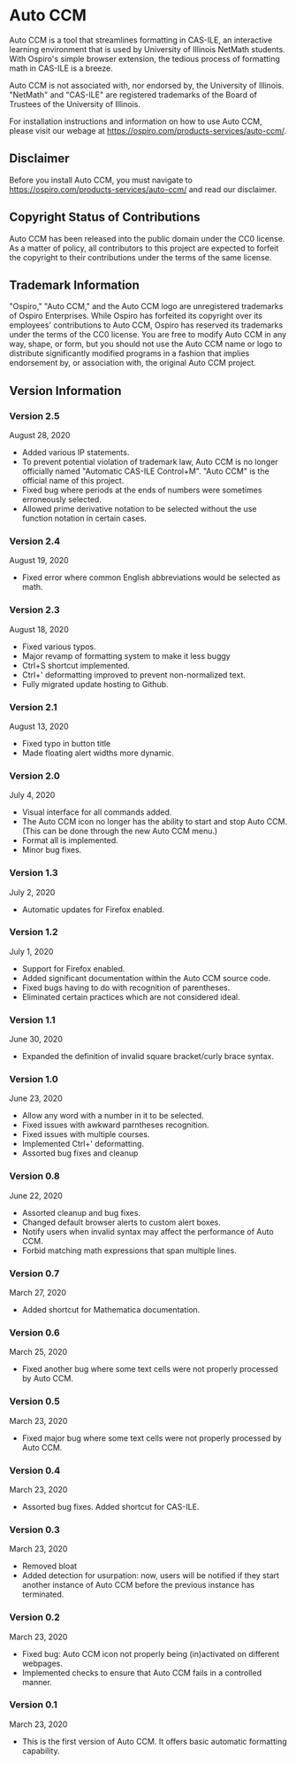 # Auto CCM
Auto CCM is a tool that streamlines formatting in CAS-ILE, an interactive learning environment that is used by University of Illinois NetMath students. With Ospiro's simple browser extension, the tedious process of formatting math in CAS-ILE is a breeze.

Auto CCM is not associated with, nor endorsed by, the University of Illinois. "NetMath" and "CAS-ILE" are registered trademarks of the Board of Trustees of the University of Illinois.

For installation instructions and information on how to use Auto CCM, please visit our webage at https://ospiro.com/products-services/auto-ccm/.

## Disclaimer
Before you install Auto CCM, you must navigate to https://ospiro.com/products-services/auto-ccm/ and read our disclaimer.

## Copyright Status of Contributions
Auto CCM has been released into the public domain under the CC0 license. As a matter of policy, all contributors to this project are expected to forfeit the copyright to their contributions under the terms of the same license. 

## Trademark Information
"Ospiro," "Auto CCM," and the Auto CCM logo are unregistered trademarks of Ospiro Enterprises. While Ospiro has forfeited its copyright over its employees' contributions to Auto CCM, Ospiro has reserved its trademarks under the terms of the CC0 license. You are free to modify Auto CCM in any way, shape, or form, but you should not use the Auto CCM name or logo to distribute significantly modified programs in a fashion that implies endorsement by, or association with, the original Auto CCM project. 

## Version Information
### Version 2.5
August 28, 2020
* Added various IP statements. 
* To prevent potential violation of trademark law, Auto CCM is no longer officially named "Automatic CAS-ILE Control+M". "Auto CCM" is the official name of this project. 
* Fixed bug where periods at the ends of numbers were sometimes erroneously selected.
* Allowed prime derivative notation to be selected without the use function notation in certain cases.

### Version 2.4
August 19, 2020
* Fixed error where common English abbreviations would be selected as math.

### Version 2.3
August 18, 2020
* Fixed various typos.
* Major revamp of formatting system to make it less buggy
* Ctrl+S shortcut implemented.
* Ctrl+' deformatting improved to prevent non-normalized text.
* Fully migrated update hosting to Github.

### Version 2.1
August 13, 2020
* Fixed typo in button title
* Made floating alert widths more dynamic.

### Version 2.0
July 4, 2020
* Visual interface for all commands added.
* The Auto CCM icon no longer has the ability to start and stop Auto CCM. (This can be done through the new Auto CCM menu.)
* Format all is implemented.
* Minor bug fixes.

### Version 1.3
July 2, 2020
* Automatic updates for Firefox enabled.

### Version 1.2
July 1, 2020
* Support for Firefox enabled.
* Added significant documentation within the Auto CCM source code.
* Fixed bugs having to do with recognition of parentheses.
* Eliminated certain practices which are not considered ideal.

### Version 1.1
June 30, 2020
* Expanded the definition of invalid square bracket/curly brace syntax.

### Version 1.0
June 23, 2020
* Allow any word with a number in it to be selected.
* Fixed issues with awkward parntheses recognition.
* Fixed issues with multiple courses.
* Implemented Ctrl+' deformatting.
* Assorted bug fixes and cleanup

### Version 0.8
June 22, 2020
* Assorted cleanup and bug fixes.
* Changed default browser alerts to custom alert boxes.
* Notify users when invalid syntax may affect the performance of Auto CCM.
* Forbid matching math expressions that span multiple lines.

### Version 0.7
March 27, 2020
* Added shortcut for Mathematica documentation.

### Version 0.6
March 25, 2020
* Fixed another bug where some text cells were not properly processed by Auto CCM.

### Version 0.5
March 23, 2020
* Fixed major bug where some text cells were not properly processed by Auto CCM.

### Version 0.4
March 23, 2020
* Assorted bug fixes.
Added shortcut for CAS-ILE.

### Version 0.3
March 23, 2020
* Removed bloat
* Added detection for usurpation: now, users will be notified if they start another instance of Auto CCM before the previous instance has terminated.

### Version 0.2
March 23, 2020
* Fixed bug: Auto CCM icon not properly being (in)activated on different webpages.
* Implemented checks to ensure that Auto CCM fails in a controlled manner.

### Version 0.1
March 23, 2020
* This is the first version of Auto CCM. It offers basic automatic formatting capability.
